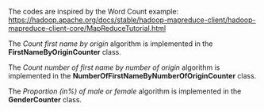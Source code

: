 The codes are inspired by the Word Count example: https://hadoop.apache.org/docs/stable/hadoop-mapreduce-client/hadoop-mapreduce-client-core/MapReduceTutorial.html

The *Count first name by origin* algorithm is implemented in the **FirstNameByOriginCounter** class.

The *Count number of first name by number of origin* algorithm is implemented in the **NumberOfFirstNameByNumberOfOriginCounter** class.

The *Proportion (in%) of male or female* algorithm is implemented in the **GenderCounter** class.